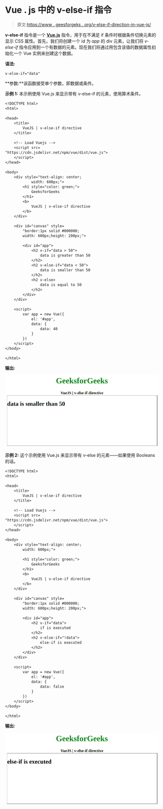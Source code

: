 # Vue . js 中的 v-else-if 指令

> 原文:[https://www . geesforgeks . org/v-else-if-direction-in-vue-js/](https://www.geeksforgeeks.org/v-else-if-directive-in-vue-js/)

**v-else-if** 指令是一个 [**Vue.js**](https://www.geeksforgeeks.org/vue-js-introduction-installation/) 指令，用于在不满足 if 条件时根据条件切换元素的显示 CSS 属性。首先，我们将创建一个 id 为 *app* 的 div 元素，让我们将 *v-else-if* 指令应用到一个有数据的元素。现在我们将通过用包含该值的数据属性初始化一个 Vue 实例来创建这个数据。

**语法:**

```
v-else-if="data"
```

**参数:**该函数接受单个参数，即数据或条件。

**示例 1:** 本示例使用 Vue.js 来显示带有 v-else-if 的元素，使用算术条件。

```
<!DOCTYPE html>
<html>

<head>
    <title>
        VueJS | v-else-if directive
    </title>

    <!-- Load Vuejs -->
    <script src=
"https://cdn.jsdelivr.net/npm/vue/dist/vue.js">
    </script>
</head>

<body>
    <div style="text-align: center;
            width: 600px;">
        <h1 style="color: green;">
            GeeksforGeeks
        </h1>
        <b>
            VueJS | v-else-if directive
        </b>
    </div>

    <div id="canvas" style=
        "border:1px solid #000000;
        width: 600px;height: 200px;">

        <div id="app">
            <h2 v-if="data > 50">
                data is greater than 50
            </h2>
            <h2 v-else-if="data < 50">
                data is smaller than 50
            </h2>
            <h2 v-else>
                data is equal to 50
            </h2>
        </div>
    </div>

    <script>
        var app = new Vue({
            el: '#app',
            data: {
                data: 40
            }
        })
    </script>
</body>

</html>            
```

**输出:**

![](img/ce6255de7c109c97204d1d9ce812d29e.png)

**示例 2:** 这个示例使用 Vue.js 来显示带有 v-else 的元素——如果使用 Booleans 的话。

```
<!DOCTYPE html>
<html>

<head>
    <title>
        VueJS | v-else-if directive
    </title>

    <!-- Load Vuejs -->
    <script src=
"https://cdn.jsdelivr.net/npm/vue/dist/vue.js">
    </script>
</head>

<body>
    <div style="text-align: center;
        width: 600px;">

        <h1 style="color: green;">
            GeeksforGeeks
        </h1>
        <b>
            VueJS | v-else-if directive
        </b>
    </div>

    <div id="canvas" style=
        "border:1px solid #000000;
        width: 600px;height: 200px;">

        <div id="app">
            <h2 v-if="data">
                if is executed
            </h2>
            <h2 v-else-if="!data">
                else-if is executed
            </h2>
        </div>
    </div>

    <script>
        var app = new Vue({
            el: '#app',
            data: {
                data: false
            }
        })
    </script>
</body>

</html>                   
```

**输出:**

![](img/5c9d240076bba42f64a6b80bec7c73d7.png)